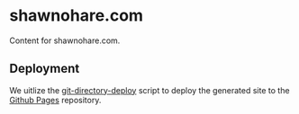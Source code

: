 # shawnohare.com
Content for shawnohare.com.

## Deployment

We uitlize the 
[git-directory-deploy](https://github.com/X1011/git-directory-deploy)
script to deploy the generated site to the
[Github Pages](https://github.com/shawnohare/shawnohare.github.io)
repository.


